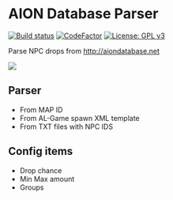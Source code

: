 # AION Database Parser
[![Build status](https://ci.appveyor.com/api/projects/status/dk8dn6ry2rynhkh0?svg=true)](https://ci.appveyor.com/project/Iswenzz/aion-database-parser)
[![CodeFactor](https://www.codefactor.io/repository/github/iswenzz/aion-database-parser/badge)](https://www.codefactor.io/repository/github/iswenzz/aion-database-parser)
[![License: GPL v3](https://img.shields.io/badge/License-GPLv3-blue.svg)](https://www.gnu.org/licenses/gpl-3.0)

Parse NPC drops from http://aiondatabase.net

![](https://i.imgur.com/UpQWlIz.png)

## Parser

* From MAP ID
* From AL-Game spawn XML template
* From TXT files with NPC IDS

## Config items

* Drop chance
* Min Max amount
* Groups

